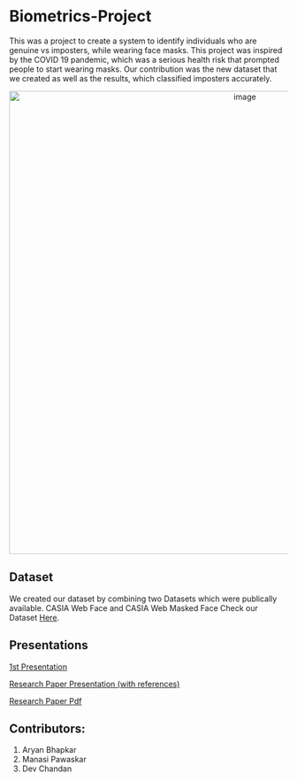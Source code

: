# Biometrics-Project
This was a project to create a system to identify individuals who are genuine vs imposters, while wearing face masks. This project was inspired by the COVID 19 pandemic, which was a serious health risk that prompted people to start wearing masks. Our contribution was the new dataset that we created as well as the results, which classified imposters accurately.

<p align='center'>
<img width="837" alt="image" src="https://mobidev.biz/wp-content/uploads/2023/03/how-masked-face-recognition-works.png">
</p>

## Dataset
We created our dataset by combining two Datasets which were publically available.
CASIA Web Face and CASIA Web Masked Face
Check our Dataset [Here](https://drive.google.com/file/d/1yMgSIg9bnUwzot8ZFcxXcjmXl_OSWiyT/view?usp=share_link).


## Presentations
[1st Presentation](https://www.canva.com/design/DAFfSnIccLQ/MmD0DOumTdVn39tNuE9t1Q/edit?utm_content=DAFfSnIccLQ&utm_campaign=designshare&utm_medium=link2&utm_source=sharebutton)

[Research Paper Presentation (with references)](https://docs.google.com/presentation/d/1nxSF2kWtjcuxbOpirdclmEtanVKwD6VsE2dbr2NGD-o/edit?usp=sharing)

[Research Paper Pdf](https://drive.google.com/file/d/1DS-qcZlO-CYybxoWVvXHTjpTXjc6JJh1/view?usp=sharing)


## Contributors:
1. Aryan Bhapkar
2. Manasi Pawaskar
3. Dev Chandan
